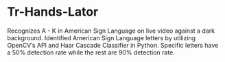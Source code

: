 # Tr-Hands-Lator

Recognizes A - K in American Sign Language on live video against a dark background. Identified American Sign Language letters by utilizing OpenCV’s API and Haar Cascade Classifier in Python. Specific letters have a 50% detection rate while the rest are 90% detection rate.
